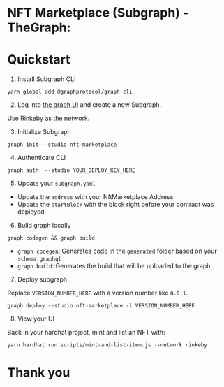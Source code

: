 # NFT Marketplace (Subgraph) - TheGraph:

# Quickstart

1. Install Subgraph CLI

```
yarn global add @graphprotocol/graph-cli
```

2. Log into [the graph UI](https://thegraph.com/studio/subgraph) and create a new Subgraph.

Use Rinkeby as the network. 

3. Initialize Subgraph

```
graph init --studio nft-marketplace
```

4. Authenticate CLI

```
graph auth  --studio YOUR_DEPLOY_KEY_HERE
```

5. Update your `subgraph.yaml`

- Update the `address` with your NftMarketplace Address
- Update the `startBlock` with the block right before your contract was deployed

6. Build graph locally

```
graph codegen && graph build
```

- `graph codegen`: Generates code in the `generated` folder based on your `schema.graphql`
- `graph build`: Generates the build that will be uploaded to the graph

7. Deploy subgraph

Replace `VERSION_NUMBER_HERE` with a version number like `0.0.1`. 

```
graph deploy --studio nft-marketplace -l VERSION_NUMBER_HERE
```

8. View your UI

Back in your hardhat project, mint and list an NFT with:

```
yarn hardhat run scripts/mint-and-list-item.js --network rinkeby
```

# Thank you

